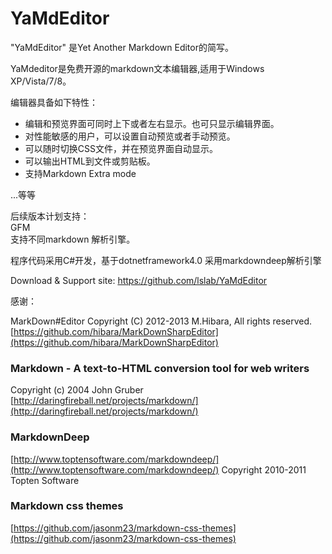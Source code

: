﻿# YaMdEditor

"YaMdEditor" 是Yet Another Markdown Editor的简写。

YaMdeditor是免费开源的markdown文本编辑器,适用于Windows XP/Vista/7/8。

编辑器具备如下特性：
*  编辑和预览界面可同时上下或者左右显示。也可只显示编辑界面。
*  对性能敏感的用户，可以设置自动预览或者手动预览。
*  可以随时切换CSS文件，并在预览界面自动显示。
*  可以输出HTML到文件或剪贴板。
*  支持Markdown Extra mode

...等等

后续版本计划支持：  
GFM  
支持不同markdown 解析引擎。


程序代码采用C#开发，基于dotnetframework4.0
采用markdowndeep解析引擎

Download & Support site:
https://github.com/lslab/YaMdEditor

感谢：
 
MarkDown#Editor
Copyright (C) 2012-2013 M.Hibara, All rights reserved.
[https://github.com/hibara/MarkDownSharpEditor](https://github.com/hibara/MarkDownSharpEditor)

### Markdown  -  A text-to-HTML conversion tool for web writers
Copyright (c) 2004 John Gruber
[http://daringfireball.net/projects/markdown/](http://daringfireball.net/projects/markdown/)

### MarkdownDeep
[http://www.toptensoftware.com/markdowndeep/](http://www.toptensoftware.com/markdowndeep/)
Copyright 2010-2011 Topten Software

### Markdown css themes
[https://github.com/jasonm23/markdown-css-themes](https://github.com/jasonm23/markdown-css-themes)
